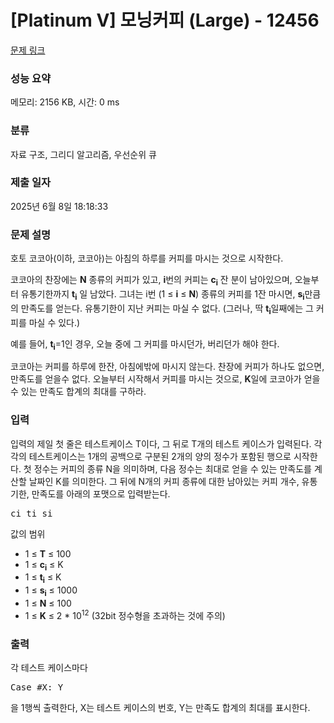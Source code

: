 # [Platinum V] 모닝커피 (Large) - 12456 

[문제 링크](https://www.acmicpc.net/problem/12456) 

### 성능 요약

메모리: 2156 KB, 시간: 0 ms

### 분류

자료 구조, 그리디 알고리즘, 우선순위 큐

### 제출 일자

2025년 6월 8일 18:18:33

### 문제 설명

<p>호토 코코아(이하, 코코아)는 아침의 하루를 커피를 마시는 것으로 시작한다.</p>

<p>코코아의 찬장에는 <strong>N</strong> 종류의 커피가 있고, <strong>i</strong>번의 커피는 <strong>c<sub>i</sub></strong> 잔 분이 남아있으며, 오늘부터 유통기한까지 <strong>t<sub>i</sub></strong> 일 남았다. 그녀는 i번 (1 ≤ <strong>i</strong> ≤ <strong>N</strong>) 종류의 커피를 1잔 마시면, <strong>s<sub>i</sub></strong>만큼의 만족도를 얻는다. 유통기한이 지난 커피는 마실 수 없다. (그러나, 딱 <strong>t<sub>i</sub></strong>일째에는 그 커피를 마실 수 있다.)</p>

<p>예를 들어, <strong>t<sub>i</sub></strong>=1인 경우, 오늘 중에 그 커피를 마시던가, 버리던가 해야 한다.</p>

<p>코코아는 커피를 하루에 한잔, 아침에밖에 마시지 않는다. 찬장에 커피가 하나도 없으면, 만족도를 얻을수 없다. 오늘부터 시작해서 커피를 마시는 것으로, <strong>K</strong>일에 코코아가 얻을수 있는 만족도 합계의 최대를 구하라.</p>

### 입력 

 <p>입력의 제일 첫 줄은 테스트케이스 T이다, 그 뒤로 T개의 테스트 케이스가 입력된다. 각각의 테스트케이스는 1개의 공백으로 구분된 2개의 양의 정수가 포함된 행으로 시작한다.  첫 정수는 커피의 종류 N을 의미하며, 다음 정수는 최대로 얻을 수 있는 만족도를 계산할 날짜인 K를 의미한다. 그 뒤에 N개의 커피 종류에 대한 남아있는 커피 개수, 유통기한, 만족도를 아래의 포맷으로 입력받는다.</p>

<pre>ci ti si</pre>

<p>값의 범위</p>

<ul>
	<li>1 ≤ <strong>T</strong> ≤ 100</li>
	<li>1 ≤ <strong>c<sub>i</sub></strong> ≤ K</li>
	<li>1 ≤ <strong>t<sub>i</sub></strong> ≤ K</li>
	<li>1 ≤ <strong>s<sub>i</sub></strong> ≤ 1000</li>
	<li>1 ≤ <strong>N</strong> ≤ 100</li>
	<li>1 ≤ <strong>K</strong> ≤ 2 * 10<sup>12</sup> (32bit 정수형을 초과하는 것에 주의)</li>
</ul>

### 출력 

 <p>각 테스트 케이스마다</p>

<pre>Case #X: Y</pre>

<p>을 1행씩 출력한다, X는 테스트 케이스의 번호, Y는 만족도 합계의 최대를 표시한다.</p>

